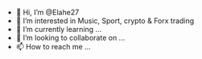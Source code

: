 - 👋 Hi, I’m @Elahe27
- 👀 I’m interested in Music, Sport, crypto & Forx trading
- 🌱 I’m currently learning ...
- 💞️ I’m looking to collaborate on ...
- 📫 How to reach me ...

<!---
Elahe27/Elahe27 is a ✨ special ✨ repository because its `README.md` (this file) appears on your GitHub profile.
You can click the Preview link to take a look at your changes.
--->
